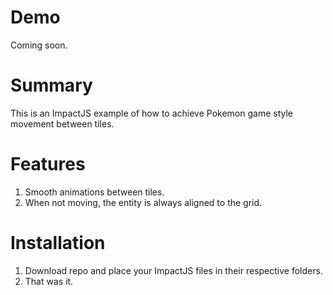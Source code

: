 # Demo #
Coming soon.

# Summary #
This is an ImpactJS example of how to achieve Pokemon game style movement between tiles.

# Features #
1. Smooth animations between tiles.
2. When not moving, the entity is always aligned to the grid.

# Installation #
1. Download repo and place your ImpactJS files in their respective folders.
2. That was it.